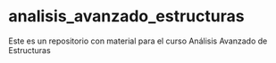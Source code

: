 # analisis_avanzado_estructuras
Este es un repositorio con material para el curso Análisis Avanzado de Estructuras
